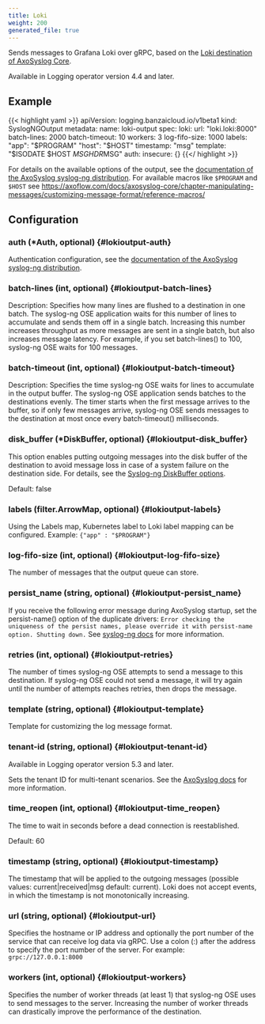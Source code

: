 ```yaml
---
title: Loki
weight: 200
generated_file: true
---
```


Sends messages to Grafana Loki over gRPC, based on the [Loki destination of AxoSyslog Core](https://axoflow.com/docs/axosyslog-core/chapter-destinations/destination-loki/).

Available in Logging operator version 4.4 and later.

## Example

{{< highlight yaml >}}
apiVersion: logging.banzaicloud.io/v1beta1
kind: SyslogNGOutput
metadata:
  name: loki-output
spec:
  loki:
    url: "loki.loki:8000"
    batch-lines: 2000
    batch-timeout: 10
    workers: 3
    log-fifo-size: 1000
    labels:
      "app": "$PROGRAM"
      "host": "$HOST"
    timestamp: "msg"
    template: "$ISODATE $HOST $MSGHDR$MSG"
    auth:
      insecure: {}
{{</ highlight >}}

For details on the available options of the output, see the [documentation of the AxoSyslog syslog-ng distribution](https://axoflow.com/docs/axosyslog-core/chapter-destinations/destination-loki/). For available macros like `$PROGRAM` and `$HOST` see https://axoflow.com/docs/axosyslog-core/chapter-manipulating-messages/customizing-message-format/reference-macros/


## Configuration

### auth (*Auth, optional) {#lokioutput-auth}

Authentication configuration, see the [documentation of the AxoSyslog syslog-ng distribution](https://axoflow.com/docs/axosyslog-core/chapter-destinations/destination-loki/#auth). 


### batch-lines (int, optional) {#lokioutput-batch-lines}

Description: Specifies how many lines are flushed to a destination in one batch. The syslog-ng OSE application waits for this number of lines to accumulate and sends them off in a single batch. Increasing this number increases throughput as more messages are sent in a single batch, but also increases message latency. For example, if you set batch-lines() to 100, syslog-ng OSE waits for 100 messages. 


### batch-timeout (int, optional) {#lokioutput-batch-timeout}

Description: Specifies the time syslog-ng OSE waits for lines to accumulate in the output buffer. The syslog-ng OSE application sends batches to the destinations evenly. The timer starts when the first message arrives to the buffer, so if only few messages arrive, syslog-ng OSE sends messages to the destination at most once every batch-timeout() milliseconds. 


### disk_buffer (*DiskBuffer, optional) {#lokioutput-disk_buffer}

This option enables putting outgoing messages into the disk buffer of the destination to avoid message loss in case of a system failure on the destination side. For details, see the [Syslog-ng DiskBuffer options](../disk_buffer/).

Default: false

### labels (filter.ArrowMap, optional) {#lokioutput-labels}

Using the Labels map, Kubernetes label to Loki label mapping can be configured. Example: `{"app" : "$PROGRAM"}` 


### log-fifo-size (int, optional) {#lokioutput-log-fifo-size}

The number of messages that the output queue can store. 


### persist_name (string, optional) {#lokioutput-persist_name}

If you receive the following error message during AxoSyslog startup, set the persist-name() option of the duplicate drivers: `Error checking the uniqueness of the persist names, please override it with persist-name option. Shutting down.` See [syslog-ng docs](https://axoflow.com/docs/axosyslog-core/chapter-destinations/configuring-destinations-http-nonjava/reference-destination-http-nonjava/#persist-name) for more information. 


### retries (int, optional) {#lokioutput-retries}

The number of times syslog-ng OSE attempts to send a message to this destination. If syslog-ng OSE could not send a message, it will try again until the number of attempts reaches retries, then drops the message. 


### template (string, optional) {#lokioutput-template}

Template for customizing the log message format. 


### tenant-id (string, optional) {#lokioutput-tenant-id}

Available in Logging operator version 5.3 and later.

Sets the tenant ID for multi-tenant scenarios. See the [AxoSyslog docs](https://axoflow.com/docs/axosyslog-core/chapter-destinations/destination-loki/#tenant-id) for more information. 


### time_reopen (int, optional) {#lokioutput-time_reopen}

The time to wait in seconds before a dead connection is reestablished.

Default: 60

### timestamp (string, optional) {#lokioutput-timestamp}

The timestamp that will be applied to the outgoing messages (possible values: current|received|msg default: current). Loki does not accept events, in which the timestamp is not monotonically increasing. 


### url (string, optional) {#lokioutput-url}

Specifies the hostname or IP address and optionally the port number of the  service that can receive log data via gRPC. Use a colon (:) after the address to specify the port number of the server. For example: `grpc://127.0.0.1:8000` 


### workers (int, optional) {#lokioutput-workers}

Specifies the number of worker threads (at least 1) that syslog-ng OSE uses to send messages to the server. Increasing the number of worker threads can drastically improve the performance of the destination. 



